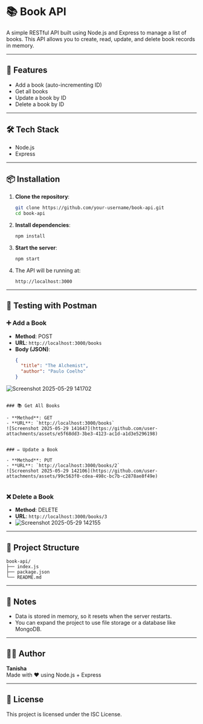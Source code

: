 
# 📚 Book API

A simple RESTful API built using Node.js and Express to manage a list of books. This API allows you to create, read, update, and delete book records in memory.

---

## 🚀 Features

- Add a book (auto-incrementing ID)
- Get all books
- Update a book by ID
- Delete a book by ID

---

## 🛠️ Tech Stack

- Node.js
- Express

---

## 📦 Installation

1. **Clone the repository**:
   ```bash
   git clone https://github.com/your-username/book-api.git
   cd book-api
   ```

2. **Install dependencies**:
   ```bash
   npm install
   ```

3. **Start the server**:
   ```bash
   npm start
   ```

4. The API will be running at:
   ```
   http://localhost:3000
   ```

---

## 🧪 Testing with Postman

### ➕ Add a Book

- **Method**: POST  
- **URL**: `http://localhost:3000/books`  
- **Body (JSON)**:
  ```json
  {
    "title": "The Alchemist",
    "author": "Paulo Coelho"
  }
![Screenshot 2025-05-29 141702](https://github.com/user-attachments/assets/7012cad9-0f15-4792-8847-6d9df5d0440a)

  ```

### 📚 Get All Books

- **Method**: GET  
- **URL**: `http://localhost:3000/books`
![Screenshot 2025-05-29 141647](https://github.com/user-attachments/assets/e5f68dd3-3be3-4123-ac1d-a1d3e5296198)


### ✏️ Update a Book

- **Method**: PUT  
- **URL**: `http://localhost:3000/books/2`  
![Screenshot 2025-05-29 142106](https://github.com/user-attachments/assets/99c563f0-cdea-498c-bc7b-c2878ae8f49e)


  ```

### ❌ Delete a Book

- **Method**: DELETE  
- **URL**: `http://localhost:3000/books/3`
- ![Screenshot 2025-05-29 142155](https://github.com/user-attachments/assets/6fc1d696-cd6c-4eeb-9c13-9f23b086d8c2)


---

## 📁 Project Structure

```
book-api/
├── index.js
├── package.json
└── README.md
```

---

## 📌 Notes

- Data is stored in memory, so it resets when the server restarts.
- You can expand the project to use file storage or a database like MongoDB.

---

## 👩‍💻 Author

**Tanisha**  
Made with ❤️ using Node.js + Express

---

## 📜 License

This project is licensed under the ISC License.
